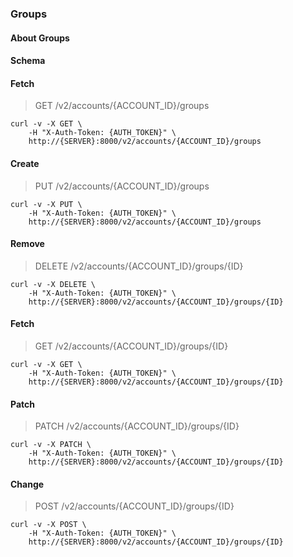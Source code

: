 ### Groups

#### About Groups

#### Schema



#### Fetch

> GET /v2/accounts/{ACCOUNT_ID}/groups

```curl
curl -v -X GET \
    -H "X-Auth-Token: {AUTH_TOKEN}" \
    http://{SERVER}:8000/v2/accounts/{ACCOUNT_ID}/groups
```

#### Create

> PUT /v2/accounts/{ACCOUNT_ID}/groups

```curl
curl -v -X PUT \
    -H "X-Auth-Token: {AUTH_TOKEN}" \
    http://{SERVER}:8000/v2/accounts/{ACCOUNT_ID}/groups
```

#### Remove

> DELETE /v2/accounts/{ACCOUNT_ID}/groups/{ID}

```curl
curl -v -X DELETE \
    -H "X-Auth-Token: {AUTH_TOKEN}" \
    http://{SERVER}:8000/v2/accounts/{ACCOUNT_ID}/groups/{ID}
```

#### Fetch

> GET /v2/accounts/{ACCOUNT_ID}/groups/{ID}

```curl
curl -v -X GET \
    -H "X-Auth-Token: {AUTH_TOKEN}" \
    http://{SERVER}:8000/v2/accounts/{ACCOUNT_ID}/groups/{ID}
```

#### Patch

> PATCH /v2/accounts/{ACCOUNT_ID}/groups/{ID}

```curl
curl -v -X PATCH \
    -H "X-Auth-Token: {AUTH_TOKEN}" \
    http://{SERVER}:8000/v2/accounts/{ACCOUNT_ID}/groups/{ID}
```

#### Change

> POST /v2/accounts/{ACCOUNT_ID}/groups/{ID}

```curl
curl -v -X POST \
    -H "X-Auth-Token: {AUTH_TOKEN}" \
    http://{SERVER}:8000/v2/accounts/{ACCOUNT_ID}/groups/{ID}
```

